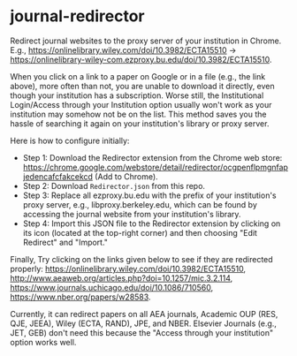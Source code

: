 # journal-redirector
Redirect journal websites to the proxy server of your institution in Chrome. E.g., https://onlinelibrary.wiley.com/doi/10.3982/ECTA15510 → https://onlinelibrary-wiley-com.ezproxy.bu.edu/doi/10.3982/ECTA15510.

When you click on a link to a paper on Google or in a file (e.g., the link above), more often than not, you are unable to download it directly, even though your institution has a subscription. Worse still, the Institutional Login/Access through your Institution option usually won't work as your institution may somehow not be on the list. This method saves you the hassle of searching it again on your institution's library or proxy server.

Here is how to configure initially:
- Step 1: Download the Redirector extension from the Chrome web store: https://chrome.google.com/webstore/detail/redirector/ocgpenflpmgnfapjedencafcfakcekcd (Add to Chrome).
- Step 2: Download ``Redirector.json`` from this repo.
- Step 3: Replace all ezproxy.bu.edu with the prefix of your institution's proxy server, e.g., libproxy.berkeley.edu, which can be found by accessing the journal website from your institution's library.
- Step 4: Import this JSON file to the Redirector extension by clicking on its icon (located at the top-right corner) and then choosing "Edit Redirect" and "Import."

Finally, Try clicking on the links given below to see if they are redirected properly:
https://onlinelibrary.wiley.com/doi/10.3982/ECTA15510, http://www.aeaweb.org/articles.php?doi=10.1257/mic.3.2.114, https://www.journals.uchicago.edu/doi/10.1086/710560, https://www.nber.org/papers/w28583.

Currently, it can redirect papers on all AEA journals, Academic OUP (RES, QJE, JEEA), Wiley (ECTA, RAND), JPE, and NBER. Elsevier Journals (e.g., JET, GEB) don't need this because the "Access through your institution" option works well.
